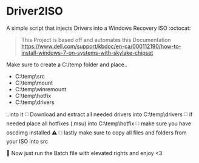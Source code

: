 # Driver2ISO
A simple script that injects Drivers into a Windows Recovery ISO :octocat:

> This Project is based off and automates this Documentation
https://www.dell.com/support/kbdoc/en-ca/000112190/how-to-install-windows-7-on-systems-with-skylake-chipset

Make sure to create a C:/temp folder and place..

- C:\temp\src
- C:\temp\mount
- C:\temp\winremount
- C:\temp\hotfix
- C:\temp\drivers

..into it 
:white_medium_square: Download and extract all needed drivers into C:\temp\drivers
:white_medium_square: if needed place all hotfixes (.msu) into C:\temp\hotfix
:white_medium_square: make sure you have oscdimg installed :warning:
:white_medium_square: lastly make sure to copy all files and folders from your ISO into src 

:tulip: Now just run the Batch file with elevated rights and enjoy <3





